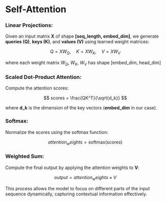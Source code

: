 # Self-Attention

### Linear Projections:
Given an input matrix **X** of shape **[seq_length, embed_dim]**, we generate **queries (Q)**, **keys (K)**, and **values (V)** using learned weight matrices:

$$
Q = XW_Q, \quad K = XW_K, \quad V = XW_V
$$

where each weight matrix $W_Q$, $W_K$, $W_V$ has shape [embed_dim, head_dim]

### Scaled Dot-Product Attention:
Compute the attention scores:

$$
scores = \frac{QK^T}{\sqrt{d_k}}
$$

where **d_k** is the dimension of the key vectors (**embed_dim** in our case).

### Softmax:
Normalize the scores using the softmax function:

$$
attention_weights = \text{softmax}(\text{scores})
$$

### Weighted Sum:
Compute the final output by applying the attention weights to **V**:

$$
output = attention_weights \times V
$$

This process allows the model to focus on different parts of the input sequence dynamically, capturing contextual information effectively.
